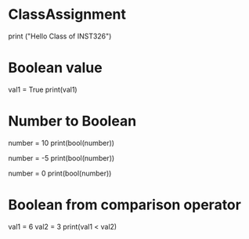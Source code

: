 # ClassAssignment
print ("Hello Class of INST326")
# Boolean value
val1 = True
print(val1)

# Number to Boolean
number = 10
print(bool(number))

number = -5
print(bool(number))

number = 0
print(bool(number))

# Boolean from comparison operator
val1 = 6
val2 = 3
print(val1 < val2)
